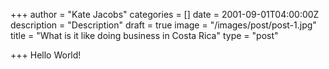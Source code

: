 +++
author = "Kate Jacobs"
categories = []
date = 2001-09-01T04:00:00Z
description = "Description"
draft = true
image = "/images/post/post-1.jpg"
title = "What is it like doing business in Costa Rica"
type = "post"

+++
Hello World!